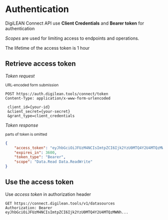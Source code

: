 # Authentication

 DigiLEAN Connect API use **Client Credentials** and 
    **Bearer token** for authentication

<p>
    <em>Scopes</em> are used for limiting access to endpoints and operations.
</p>
<p>The lifetime of the access token is 1 hour
</p>

## Retrieve access token

<p><em>Token request</em></p>

<small>URL-encoded form submission</small>

```http
POST https://auth.digilean.tools/connect/token
Content-Type: application/x-www-form-urlencoded

 client_id={your-id}
 &client_secret={your-secret}
 &grant_type=client_credentials

```

<p>
    <em>Token response</em>
</p>
<p>
    <small>parts of token is omitted</small>
</p>

```json
{
    "access_token": "eyJhbGciOiJFUzM4NCIsImtpZCI6Ijk2YzU0MTQ4Y2U4MTQzMWNh...",
    "expires_in": 3600,
    "token_type": "Bearer",
    "scope": "Data.Read Data.ReadWrite"
}
```

## Use the access token
<p>
    Use <em>access token</em> in authorization header
</p>

```http
GET https://connect.digilean.tools/v1/datasources
Authorization: Bearer eyJhbGciOiJFUzM4NCIsImtpZCI6Ijk2YzU0MTQ4Y2U4MTQzMWNh...

```
